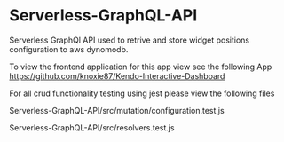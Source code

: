 # Serverless-GraphQL-API
 Serverless GraphQl API used to retrive and store widget positions configuration to aws dynomodb.
 
 To view the frontend application for this app view see the following App https://github.com/knoxie87/Kendo-Interactive-Dashboard

For all crud functionality testing using jest please view the following files

Serverless-GraphQL-API/src/mutation/configuration.test.js

Serverless-GraphQL-API/src/resolvers.test.js


